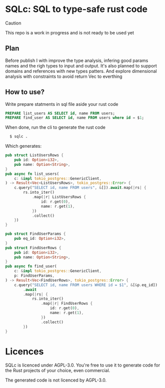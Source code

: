 # SQLc: SQL to type-safe rust code

> [!CAUTION]
> This repo is a work in progress and is not ready to be used yet
## Plan
Before publish I with improve the type analysis,
infering good params names and the righ types to input and output.
It's also planned to support domains and references with new types patters.
And explore dimensional analysis with constraints to avoid return Vec to everthing

## How to use?
Write prepare statments in sql file aside your rust code
```sql
PREPARE list_users AS SELECT id, name FROM users;
PREPARE find_user AS SELECT id, name FROM users where id = $1;
```

When done, run the cli to generate the rust code
```bash
  $ sqlc .
```

Which generates:
```rust
pub struct ListUsersRows {
    pub id: Option<i32>,
    pub name: Option<String>,
}
pub async fn list_users(
    c: &impl tokio_postgres::GenericClient,
) -> Result<Vec<ListUsersRows>, tokio_postgres::Error> {
    c.query("SELECT id, name FROM users", &[]).await.map(|rs| {
        rs.into_iter()
            .map(|r| ListUsersRows {
                id: r.get(0),
                name: r.get(1),
            })
            .collect()
    })
}

pub struct FindUserParams {
    pub eq_id: Option<i32>,
}
pub struct FindUserRows {
    pub id: Option<i32>,
    pub name: Option<String>,
}
pub async fn find_user(
    c: &impl tokio_postgres::GenericClient,
    p: FindUserParams,
) -> Result<Vec<FindUserRows>, tokio_postgres::Error> {
    c.query("SELECT id, name FROM users WHERE id = $1", &[&p.eq_id])
        .await
        .map(|rs| {
            rs.into_iter()
                .map(|r| FindUserRows {
                    id: r.get(0),
                    name: r.get(1),
                })
                .collect()
        })
}
```

# Licences
SQLc is licenced under AGPL-3.0.
You're free to use it to generate code for the Rust projects of your choice,
even commercial.

The generated code is not licenced by AGPL-3.0.  
